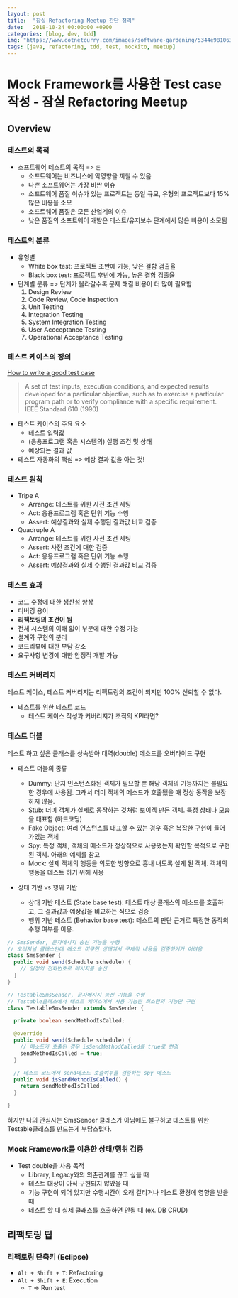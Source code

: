 ```yaml
---
layout: post
title:  "잠실 Refactoring Meetup 간단 정리"
date:   2018-10-24 00:00:00 +0900
categories: [blog, dev, tdd]
img: "https://www.dotnetcurry.com/images/software-gardening/5344e9810637_9CFB/refactoring.png"
tags: [java, refactoring, tdd, test, mockito, meetup]
---
```


# Mock Framework를 사용한 Test case 작성 - 잠실 Refactoring Meetup

## Overview

### 테스트의 목적

* 소프트웨어 테스트의 목적 => `돈`
  * 소프트웨어는 비즈니스에 악영향을 끼칠 수 있음
  * 나쁜 소프트웨어는 가장 비싼 이슈
  * 소프트웨어 품질 이슈가 있는 프로젝트는 동일 규모, 유형의 프로젝트보다 15% 많은 비용을 소모
  * 소프트웨어 품질은 모든 산업계의 이슈
  * 낮은 품질의 소프트웨어 개발은 테스트/유지보수 단계에서 많은 비용이 소모됨

### 테스트의 분류

* 유형별
  * White box test: 프로젝트 초반에 가능, 낮은 결함 검출율
  * Black box test: 프로젝트 후반에 가능, 높은 결함 검출율
* 단계별 분류 => 단계가 올라갈수록 문제 해결 비용이 더 많이 필요함
  1. Design Review
  2. Code Review, Code Inspection
  3. Unit Testing
  4. Integration Testing
  5. System Integration Testing
  6. User Accceptance Testing
  7. Operational Acceptance Testing

### 테스트 케이스의 정의

[How to write a good test case](https://wiki.openoffice.org/wiki/QA/Testcase/How_to_write_test_case)

> A set of test inputs, execution conditions, and expected results developed for a particular objective, such as to exercise a particular program path or to verify compliance with a specific requirement.  
IEEE Standard 610 (1990)

* 테스트 케이스의 주요 요소
  * 테스트 입력값
  * (응용프로그램 혹은 시스템의) 실행 조건 및 상태
  * 예상되는 결과 값
* 테스트 자동화의 핵심 => 예상 결과 값을 아는 것!

### 테스트 원칙

* Tripe A
  * Arrange: 테스트를 위한 사전 조건 세팅
  * Act: 응용프로그램 혹은 단위 기능 수행
  * Assert: 예상결과와 실제 수행된 결과값 비교 검증
* Quadruple A
  * Arrange: 테스트를 위한 사전 조건 세팅
  * Assert: 사전 조건에 대한 검증
  * Act: 응용프로그램 혹은 단위 기능 수행
  * Assert: 예상결과와 실제 수행된 결과값 비교 검증

### 테스트 효과

* 코드 수정에 대한 생산성 향상
* 디버깅 용이
* **리팩토링의 조건이 됨**
* 전체 시스템의 이해 없이 부분에 대한 수정 가능
* 설계와 구현의 분리
* 코드리뷰에 대한 부담 감소
* 요구사항 변경에 대한 안정적 개발 가능

### 테스트 커버리지

테스트 케이스, 테스트 커버리지는 리팩토링의 조건이 되지만 100% 신뢰할 수 없다.

* 테스트를 위한 테스트 코드
  * 테스트 케이스 작성과 커버리지가 조직의 KPI라면?

### 테스트 더블

테스트 하고 싶은 클래스를 상속받아 대역(double) 메소드를 오버라이드 구현

* 테스트 더블의 종류
  * Dummy: 단지 인스턴스화된 객체가 필요할 뿐 해당 객체의 기능까지는 불필요한 경우에 사용됨. 그래서 더미 객체의 메소드가 호출됐을 때 정상 동작을 보장하지 않음.
  * Stub: 더미 객체가 실제로 동작하는 것처럼 보이겍 만든 객체. 특정 상태나 모습을 대표함 (하드코딩)
  * Fake Object: 여러 인스턴스를 대표할 수 있는 경우 혹은 복잡한 구현이 들어가있는 객체
  * Spy: 특정 객체, 객체의 메소드가 정상적으로 사용됐는지 확인할 목적으로 구현된 객체. 아래의 예제를 참고
  * Mock: 실제 객체의 행동을 의도한 방향으로 흉내 내도록 설계 된 객체. 객체의 행동을 테스트 하기 위해 사용

* 상태 기반 vs 행위 기반
  * 상태 기반 테스트 (State base test): 테스트 대상 클래스의 메소드를 호출하고, 그 결과값과 예상값을 비교하는 식으로 검증
  * 행위 기반 테스트 (Behavior base test): 테스트의 판단 근거로 특정한 동작의 수행 여부를 이용.

```java
// SmsSender, 문자메시지 송신 기능을 수행
// 오리지널 클래스인데 메소드 미구현 상태여서 구체적 내용을 검증하기가 어려움
class SmsSender {
  public void send(Schedule schedule) {
    // 일정의 전화번호로 메시지를 송신
  }
}
```

```java
// TestableSmsSender, 문자메시지 송신 기능을 수행
// Testable클래스에서 테스트 케이스에서 사용 가능한 최소한의 기능만 구현
class TestableSmsSender extends SmsSender {

  private boolean sendMethodIsCalled;

  @override
  public void send(Schedule schedule) {
    // 메소드가 호출된 경우 isSendMethodCalled를 true로 변경
    sendMethodIsCalled = true;
  }

  // 테스트 코드에서 send메소드 호출여부를 검증하는 spy 메소드
  public void isSendMethodIsCalled() {
    return sendMethodIsCalled;
  }

}
```

하지만 나의 관심사는 SmsSender 클래스가 아님에도 불구하고 테스트를 위한 Testable클래스를 만드는게 부담스럽다. 

### Mock Framework를 이용한 상태/행위 검증

* Test double을 사용 목적
  * Library, Legacy와의 의존관계를 끊고 싶을 때
  * 테스트 대상이 아직 구현되지 않았을 때
  * 기능 구현이 되어 있지만 수행시간이 오래 걸리거나 테스트 환경에 영향을 받을 때
  * 테스트 할 때 실제 클래스를 호출하면 안될 때 (ex. DB CRUD)


## 리팩토링 팁

### 리팩토링 단축키 (Eclipse)

* `Alt + Shift + T`: Refactoring
* `Alt + Shift + E`: Execution
  * `T` => Run test
